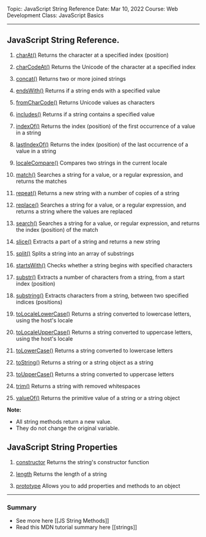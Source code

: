 Topic: JavaScript String Reference
Date: Mar 10, 2022 
Course: Web Development
Class: JavaScript Basics

---
## JavaScript String Reference.
1. [charAt()](https://www.w3schools.com/jsref/jsref_charat.asp) Returns the character at a specified index (position)

2. [charCodeAt()](https://www.w3schools.com/jsref/jsref_charcodeat.asp) Returns the Unicode of the character at a specified index

3. [concat()](https://www.w3schools.com/jsref/jsref_concat_string.asp) Returns two or more joined strings

4. [endsWith()](https://www.w3schools.com/jsref/jsref_endswith.asp) Returns if a string ends with a specified value

5. [fromCharCode()](https://www.w3schools.com/jsref/jsref_fromcharcode.asp) Returns Unicode values as characters

6. [includes()](https://www.w3schools.com/jsref/jsref_includes.asp) Returns if a string contains a specified value

7. [indexOf()](https://www.w3schools.com/jsref/jsref_indexof.asp) Returns the index (position) of the first occurrence of a value in a string

8. [lastIndexOf()](https://www.w3schools.com/jsref/jsref_lastindexof.asp) Returns the index (position) of the last occurrence of a value in a string

9. [localeCompare()](https://www.w3schools.com/jsref/jsref_localecompare.asp) Compares two strings in the current locale

10. [match()](https://www.w3schools.com/jsref/jsref_match.asp) Searches a string for a value, or a regular expression, and returns the matches

11. [repeat()](https://www.w3schools.com/jsref/jsref_repeat.asp) Returns a new string with a number of copies of a string

12. [replace()](https://www.w3schools.com/jsref/jsref_replace.asp) Searches a string for a value, or a regular expression, and returns a string where the values are replaced

13. [search()](https://www.w3schools.com/jsref/jsref_search.asp) Searches a string for a value, or regular expression, and returns the index (position) of the match

14. [slice()](https://www.w3schools.com/jsref/jsref_slice_string.asp) Extracts a part of a string and returns a new string

15. [split()](https://www.w3schools.com/jsref/jsref_split.asp) Splits a string into an array of substrings

16. [startsWith()](https://www.w3schools.com/jsref/jsref_startswith.asp) Checks whether a string begins with specified characters

17. [substr()](https://www.w3schools.com/jsref/jsref_substr.asp) Extracts a number of characters from a string, from a start index (position)

18. [substring()](https://www.w3schools.com/jsref/jsref_substring.asp) Extracts characters from a string, between two specified indices (positions)

19. [toLocaleLowerCase()](https://www.w3schools.com/jsref/jsref_tolocalelowercase.asp) Returns a string converted to lowercase letters, using the host's locale

20. [toLocaleUpperCase()](https://www.w3schools.com/jsref/jsref_tolocaleuppercase.asp) Returns a string converted to uppercase letters, using the host's locale

21. [toLowerCase()](https://www.w3schools.com/jsref/jsref_tolowercase.asp) Returns a string converted to lowercase letters

22. [toString()](https://www.w3schools.com/jsref/jsref_tostring_string.asp) Returns a string or a string object as a string

23. [toUpperCase()](https://www.w3schools.com/jsref/jsref_touppercase.asp) Returns a string converted to uppercase letters

24. [trim()](https://www.w3schools.com/jsref/jsref_trim_string.asp) Returns a string with removed whitespaces

25. [valueOf()](https://www.w3schools.com/jsref/jsref_valueof_string.asp) Returns the primitive value of a string or a string object

**Note:**

- All string methods return a new value.
- They do not change the original variable.

## JavaScript String Properties
1. [constructor](https://www.w3schools.com/jsref/jsref_constructor_string.asp) Returns the string's constructor function

2. [length](https://www.w3schools.com/jsref/jsref_length_string.asp) Returns the length of a string

3. [prototype](https://www.w3schools.com/jsref/jsref_prototype_string.asp) Allows you to add properties and methods to an object

---
### Summary
- See more here [[JS String Methods]]
- Read this MDN tutorial summary here [[strings]]
